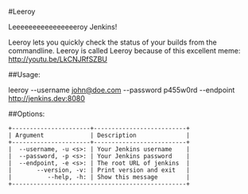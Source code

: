 #Leeroy

Leeeeeeeeeeeeeeeeroy Jenkins!

Leeroy lets you quickly check the status of your builds from the commandline.
Leeroy is called Leeroy because of this excellent meme: http://youtu.be/LkCNJRfSZBU

##Usage:

leeroy --username john@doe.com --password p455w0rd --endpoint http://jenkins.dev:8080

##Options:

    +----------------------+--------------------------+
    | Argument             | Description              |
    +----------------------+--------------------------+
    |  --username, -u <s>: | Your Jenkins username    |
    |  --password, -p <s>: | Your Jenkins password    |
    |  --endpoint, -e <s>: | The root URL of jenkins  |
    |       --version, -v: | Print version and exit   |
    |          --help, -h: | Show this message        |
    +-------------------------------------------------+
